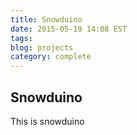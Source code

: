 ```yaml
---
title: Snowduino
date: 2015-05-19 14:08 EST
tags: 
blog: projects
category: complete
---
```


## Snowduino
This is snowduino